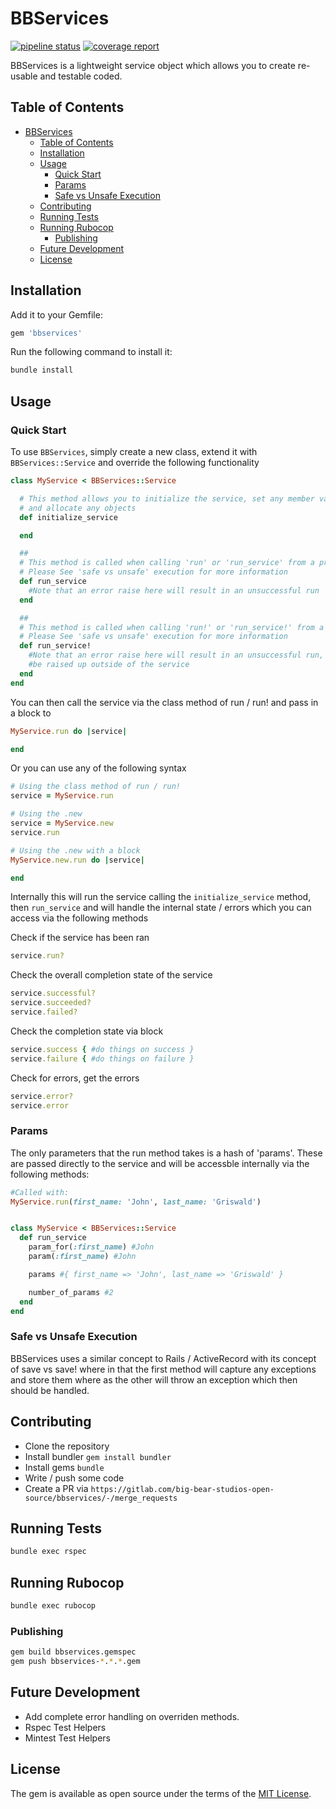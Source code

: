 # BBServices

[![pipeline status](https://gitlab.com/big-bear-studios-open-source/bbservices/badges/master/pipeline.svg)](https://gitlab.com/big-bear-studios-open-source/bbservices/-/commits/master) [![coverage report](https://gitlab.com/big-bear-studios-open-source/bbservices/badges/master/coverage.svg)](https://big-bear-studios-open-source.gitlab.io/bbservices)

BBServices is a lightweight service object which allows you to create re-usable and  testable coded. 

## Table of Contents

- [BBServices](#bbservices)
  - [Table of Contents](#table-of-contents)
  - [Installation](#installation)
  - [Usage](#usage)
    - [Quick Start](#quick-start)
    - [Params](#params)
    - [Safe vs Unsafe Execution](#safe-vs-unsafe-execution)
  - [Contributing](#contributing)
  - [Running Tests](#running-tests)
  - [Running Rubocop](#running-rubocop)
    - [Publishing](#publishing)
  - [Future Development](#future-development)
  - [License](#license)

## Installation

Add it to your Gemfile:

``` ruby
gem 'bbservices'
```

Run the following command to install it:

``` bash
bundle install
```

## Usage

### Quick Start

To use `BBServices`, simply create a new class, extend it with `BBServices::Service` and override the following functionality

``` ruby
class MyService < BBServices::Service

  # This method allows you to initialize the service, set any member variables
  # and allocate any objects
  def initialize_service

  end

  ##
  # This method is called when calling 'run' or 'run_service' from a provider.
  # Please See 'safe vs unsafe' execution for more information
  def run_service
    #Note that an error raise here will result in an unsuccessful run
  end

  ##
  # This method is called when calling 'run!' or 'run_service!' from a provider.
  # Please See 'safe vs unsafe' execution for more information
  def run_service!
    #Note that an error raise here will result in an unsuccessful run, the error will also
    #be raised up outside of the service
  end
end
```

You can then call the service via the class method of run / run! and pass in a block to

``` ruby
MyService.run do |service|

end
```

Or you can use any of the following syntax

``` ruby
# Using the class method of run / run!
service = MyService.run

# Using the .new
service = MyService.new
service.run

# Using the .new with a block
MyService.new.run do |service|

end
```

Internally this will run the service calling the `initialize_service` method, then `run_service` and will handle the internal state / errors which you can access via the following methods

Check if the service has been ran

``` ruby
service.run?
```

Check the overall completion state of the service

``` ruby
service.successful?
service.succeeded?
service.failed?
```

Check the completion state via block

``` ruby
service.success { #do things on success }
service.failure { #do things on failure }
```

Check for errors, get the errors

``` ruby
service.error?
service.error
```

### Params

The only parameters that the run method takes is a hash of 'params'. These are passed directly to the service and will be accessble internally via the following methods:

``` ruby
#Called with:
MyService.run(first_name: 'John', last_name: 'Griswald')


class MyService < BBServices::Service
  def run_service
    param_for(:first_name) #John 
    param(:first_name) #John

    params #{ first_name => 'John', last_name => 'Griswald' }

    number_of_params #2
  end
end
```

### Safe vs Unsafe Execution

BBServices uses a similar concept to Rails / ActiveRecord with its concept of save vs save! where in that the first method will capture any exceptions and store them where as the other will throw an exception which then should be handled.

## Contributing

- Clone the repository
- Install bundler `gem install bundler`
- Install gems `bundle`
- Write / push some code
- Create a PR via `https://gitlab.com/big-bear-studios-open-source/bbservices/-/merge_requests`

## Running Tests

``` bash
bundle exec rspec
```

## Running Rubocop

``` bash
bundle exec rubocop
```

### Publishing

``` bash
gem build bbservices.gemspec
gem push bbservices-*.*.*.gem
```

## Future Development

- Add complete error handling on overriden methods.
- Rspec Test Helpers
- Mintest Test Helpers

## License

The gem is available as open source under the terms of the [MIT License](https://opensource.org/licenses/MIT).
